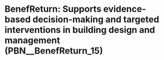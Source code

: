 # BenefReturn: __Supports evidence-based decision-making and targeted interventions in building design and management__ (PBN__BenefReturn_15)

